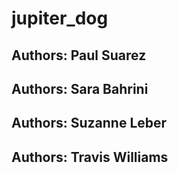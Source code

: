 # jupiter_dog


## Authors: Paul Suarez
## Authors: Sara Bahrini
## Authors: Suzanne Leber
## Authors: Travis Williams

